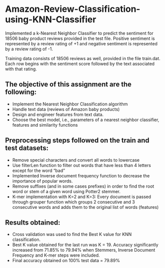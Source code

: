 # Amazon-Review-Classification-using-KNN-Classifier
Implemented a k-Nearest Neighbor Classifier to predict the sentiment for 18506 baby product reviews provided in the test file. Positive sentiment is represented by a review rating of +1 and negative sentiment is represented by a review rating of -1.

Training data consists of 18506 reviews as well, provided in the file train.dat. Each row begins with the sentiment score followed by the text associated with that rating.

## The objective of this assignment are the following:

* Implement the Nearest Neighbor Classification algorithm
* Handle text data (reviews of Amazon baby products)
* Design and engineer features from text data.
* Choose the best model, i.e., parameters of a nearest neighbor classifier, features and similarity functions

## Preprocessing steps followed on the train and test datasets:

* Remove special characters and convert all words to lowercase
* Use filterLen function to filter out words that have less than 4 letters except for the word “bad”
* Implemented Inverse document frequency function to decrease the importance of popular words.
* Remove suffixes (and in some cases prefixes) in order to find the root word or stem of a given word using Potter2 stemmer.
* K-mer implementation with K=2 and K=3: Every document is passed through grouper function which groups 2 consecutive and 3 consecutive words and adds them to the original list of words (features)

## Results obtained:
* Cross validation was used to find the Best K value for KNN classification. 
* Best K value obtained for the last run was K = 19. Accuracy significantly increased from 71.85% to 79.94% when Stemmers, Inverse Document Frequency and K-mer steps were included.
* Final accuracy obtained on 100% test data = 79.89%
